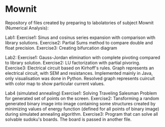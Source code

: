 # Mownit
Repository of files created by preparing to labolatories of subject Mownit (Numerical Analysis):

Lab1:
  Exercise1: Sinus and cosinus series expansion with comparison with library solutions.
  Exercise2: Partial Sums method to compare double and float precision.
  Exercise3: Creating bifurcation diagram
  
Lab2:
  Exercise1: Gauss-Jordan elimination with complete pivoting compared to library solution.
  Exercise2: LU factorization with partial pivoring.
  Exercise3: Electrical circuit based on Kirhoff's rules. Graph represents an electrical circuit, with SEM and resistances.                   Implemented mainly in Java, only visualisation was done in Python. Resolved graph represents cuircuit with color map              to show particular current values.
  
Lab4 (simulated annealing)
  Exercise1: Solving Traveling Salesman Problem for generated set of points on the screen.
  Exercise2: Tansforming a random generated binary image into image containing some structures created by minimizing values of                 energy function (defined for all points of binary image) during simulated annealing algorithm.
  Exercise3: Program that can solve all solvable sudoku's boards. The board is passed in another file. 
